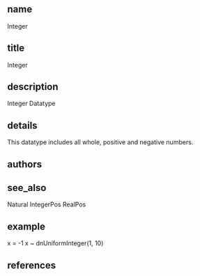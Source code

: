 ## name
Integer
## title
Integer
## description
Integer Datatype
## details
This datatype includes all whole, positive and negative numbers.
## authors
## see_also
Natural
IntegerPos
RealPos
## example
x  = -1
x ~ dnUniformInteger(1, 10)
## references
